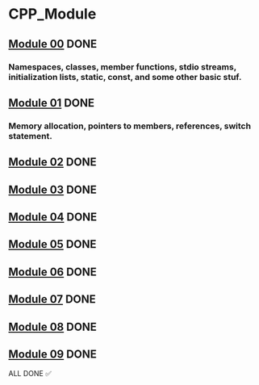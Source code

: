 # CPP_Module
## [Module 00](https://github.com/Daniel-0liver/CPP_Module/tree/main/CPP_Module_00) DONE
### Namespaces, classes, member functions, stdio streams, initialization lists, static, const, and some other basic stuf.

## [Module 01](https://github.com/Daniel-0liver/CPP_Module/tree/main/CPP_Module_01) DONE
### Memory allocation, pointers to members, references, switch statement.

## [Module 02](https://github.com/Daniel-0liver/CPP_Module/tree/main/CPP_Module_02) DONE
## [Module 03](https://github.com/Daniel-0liver/CPP_Module/tree/main/CPP_Module_03) DONE
## [Module 04](https://github.com/Daniel-0liver/CPP_Module/tree/main/CPP_Module_04) DONE
## [Module 05](https://github.com/Daniel-0liver/CPP_Module/tree/main/CPP_Module_05) DONE
## [Module 06](https://github.com/Daniel-0liver/CPP_Module/tree/main/CPP_Module_06) DONE
## [Module 07](https://github.com/Daniel-0liver/CPP_Module/tree/main/CPP_Module_07) DONE
## [Module 08](https://github.com/Daniel-0liver/CPP_Module/tree/main/CPP_Module_08) DONE
## [Module 09](https://github.com/Daniel-0liver/CPP_Module/tree/main/CPP_Module_09) DONE

ALL DONE ✅
